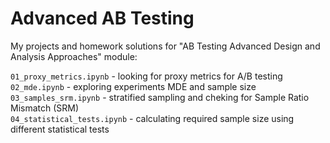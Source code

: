# Advanced AB Testing

My projects and homework solutions for "AB Testing Advanced Design and Analysis Approaches" module:   

`01_proxy_metrics.ipynb` - looking for proxy metrics for A/B testing      
`02_mde.ipynb` - exploring experiments MDE and sample size  
`03_samples_srm.ipynb` - stratified sampling and cheking for Sample Ratio Mismatch (SRM)  
`04_statistical_tests.ipynb` - calculating required sample size using different statistical tests   
